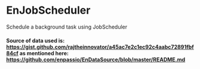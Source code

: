 # EnJobScheduler
Schedule a background task using JobScheduler

#### Source of data used is: https://gist.github.com/rajtheinnovator/a45ac7e2c1ec92c4aabc72891fbf84cf as mentioned here: https://github.com/enpassio/EnDataSource/blob/master/README.md
